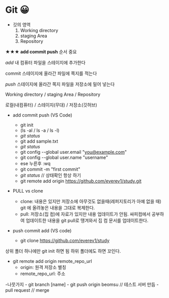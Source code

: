 # Git 😀

- 깃의 영역
    1. Working directory
    2. staging Area
    3. Repository

**★★★ add commit push** 순서 중요

*add*    내 컴퓨터 파일을 스테이지에 추가한다

commit    스테이지에 올라간 파일에 쪽지를 적는다

*push*    스테이지에 올라간 쪽지 파일을 저장소에 밀어 넣는다


Working directory / staging Area / Repository

로컬(내컴퓨터) / 스테이지(무대) / 저장소(깃허브)


- add commit push (VS Code)
    - git init
    - (ls -al / ls -a / ls -l)
    - *git status*
    - git add sample.txt
    - *git status*
    - git config --global user.email "you@example.com"
    - git config --global user.name "username"
    - ese 누른후 :wq
    - git commit -m "first commit" 
    - *git status*   // 상태확인 항상 하기
    - git remote add origin https://github.com/everev1/study.git

- PULL vs clone
    - clone: 내용은 있지만 저장소에 아무것도 없을때(레퍼지토리가 아예 없을 때) git 에 올려놓은 내용을 그대로 복제한다.
    - pull: 저장소(집 컴)에 자료가 있지만 내용 업데이트가 안됨. 싸피컴에서 공부하여 업데이트한 내용을 git pull로 땡겨와서 집 컴 문서를 업데이트한다.

- push commit add (VS code)
    - git clone https://github.com/everev1/study
 
상위 폴더 하나에만  git init 하면 됨 하위 폴더에도 하면 꼬인다.

- git remote add origin remote_repo_url
    - origin: 원격 저장소 별칭
    - remote_repo_url: 주소



-나뭇가지
    - git branch [name]
    - git push origin beomsu // 테스트 서버 만듬
    - pull request // merge 
